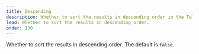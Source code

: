 ```yaml
---
title: Descending
description: Whether to sort the results in descending order in the TelemetryDeck Query Language.
lead: Whether to sort the results in descending order.
order: 130
---
```


Whether to sort the results in descending order. The default is `false`.

